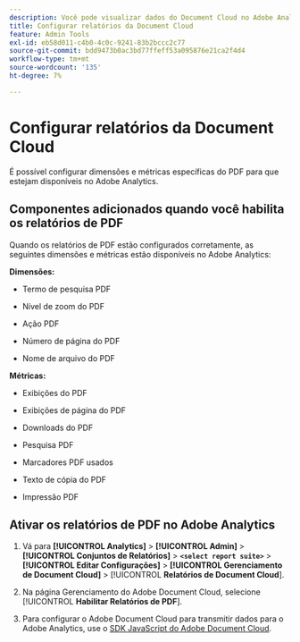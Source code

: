 ```yaml
---
description: Você pode visualizar dados do Document Cloud no Adobe Analytics
title: Configurar relatórios da Document Cloud
feature: Admin Tools
exl-id: eb58d011-c4b0-4c0c-9241-83b2bccc2c77
source-git-commit: bdd9473b0ac3bd77ffeff53a095876e21ca2f4d4
workflow-type: tm+mt
source-wordcount: '135'
ht-degree: 7%

---
```


# Configurar relatórios da Document Cloud

É possível configurar dimensões e métricas específicas do PDF para que estejam disponíveis no Adobe Analytics.

## Componentes adicionados quando você habilita os relatórios de PDF

Quando os relatórios de PDF estão configurados corretamente, as seguintes dimensões e métricas estão disponíveis no Adobe Analytics:

**Dimensões:**

* Termo de pesquisa PDF

* Nível de zoom do PDF

* Ação PDF

* Número de página do PDF

* Nome de arquivo do PDF

**Métricas:**

* Exibições do PDF

* Exibições de página do PDF

* Downloads do PDF

* Pesquisa PDF

* Marcadores PDF usados

* Texto de cópia do PDF

* Impressão PDF

## Ativar os relatórios de PDF no Adobe Analytics

1. Vá para **[!UICONTROL Analytics]** > **[!UICONTROL Admin]** > **[!UICONTROL Conjuntos de Relatórios]** > **`<select report suite>`** > **[!UICONTROL Editar Configurações]** > **[!UICONTROL Gerenciamento de Document Cloud]** > [!UICONTROL **Relatórios de Document Cloud**].

1. Na página Gerenciamento do Adobe Document Cloud, selecione [!UICONTROL **Habilitar Relatórios de PDF**].

1. Para configurar o Adobe Document Cloud para transmitir dados para o Adobe Analytics, use o [SDK JavaScript do Adobe Document Cloud](https://www.adobe.io/apis/documentcloud/dcsdk.html).
